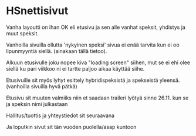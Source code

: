 # HSnettisivut
Vanha layoutti on ihan OK eli etusivu ja sen alle vanhat speksit, yhdistys ja muut speksit.

Vanhoilla sivuilla ollutta 'nykyinen speksi' sivua ei enää tarvita kun ei oo lipunmyyntiä siellä. (ainakaan tällä tietoo).
	
Alkuun etusivulle joku nopee kiva "loading screen" siihen, mut se ei ehi olee siellä ku pari viikkoo ni ei tartte paljoo aikaa käyttää siihe.
    
Etusivuille sit myös lyhyt esittely hybridispeksistä ja spekseistä yleensä. (vanhoilla sivuilla hyvä pätkä)
  
Etusivu sit muuten valmiiks niin et saadaan traileri lyötyä sinne 26.11. kun se ja speksin nimi julkastaan
	
Hallitus/tuottis ja yhteystiedot sit seuraavana

Ja loputkin sivut sit tän vuoden puolella/asap kuntoon
	
